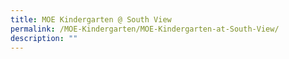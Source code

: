 ```yaml
---
title: MOE Kindergarten @ South View
permalink: /MOE-Kindergarten/MOE-Kindergarten-at-South-View/
description: ""
---
```

